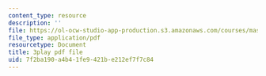 ```yaml
---
content_type: resource
description: ''
file: https://ol-ocw-studio-app-production.s3.amazonaws.com/courses/mas-s62-cryptocurrency-engineering-and-design-spring-2018/7f2ba190a4b41fe9421be212ef7f7c84_mBdrvfytLDQ.pdf
file_type: application/pdf
resourcetype: Document
title: 3play pdf file
uid: 7f2ba190-a4b4-1fe9-421b-e212ef7f7c84
---
```

